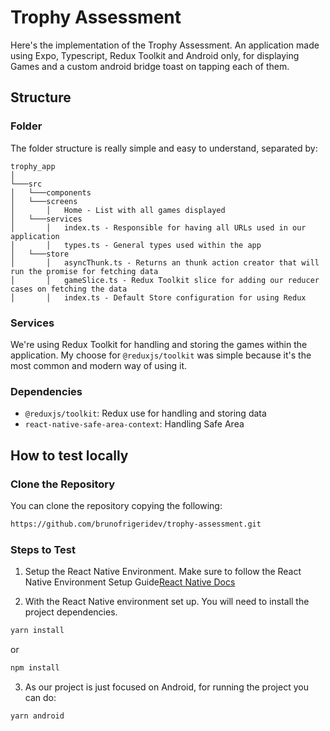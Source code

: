 # Trophy Assessment

Here's the implementation of the Trophy Assessment. An application made using Expo, Typescript, Redux Toolkit and Android only, for displaying Games and a custom android bridge toast on tapping each of them.

## Structure

### Folder
The folder structure is really simple and easy to understand, separated by:
```
trophy_app
│
└───src
│   └───components
│   └───screens
│       │   Home - List with all games displayed
│   └───services
│       │   index.ts - Responsible for having all URLs used in our application
│       │   types.ts - General types used within the app
│   └───store
│       │   asyncThunk.ts - Returns an thunk action creator that will run the promise for fetching data
│       │   gameSlice.ts - Redux Toolkit slice for adding our reducer cases on fetching the data
│       │   index.ts - Default Store configuration for using Redux
```

### Services

We're using Redux Toolkit for handling and storing the games within the application. My choose for `@reduxjs/toolkit` was simple because it's the most common and modern way of using it.

### Dependencies

- `@reduxjs/toolkit`: Redux use for handling and storing data
- `react-native-safe-area-context`: Handling Safe Area

## How to test locally

### Clone the Repository
You can clone the repository copying the following:
```bash
https://github.com/brunofrigeridev/trophy-assessment.git
```

### Steps to Test
1. Setup the React Native Environment. Make sure to follow the React Native Environment Setup Guide[React Native Docs](https://reactnative.dev/docs/environment-setup)

2. With the React Native environment set up. You will need to install the project dependencies.
```bash
yarn install
```

or

```bash
npm install
```

3. As our project is just focused on Android, for running the project you can do:

```bash
yarn android
```
